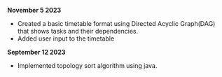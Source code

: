 **November 5 2023**
- Created a basic timetable format using Directed Acyclic Graph(DAG) that shows tasks and their dependencies.
- Added user input to the timetable
  
**September 12 2023**
- Implemented topology sort algorithm using java.
